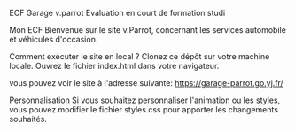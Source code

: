 ECF Garage v.parrot
Evaluation en court de formation studi

Mon ECF
Bienvenue sur le site v.Parrot, concernant les services automobile et véhicules d'occasion.

Comment exécuter le site en local ?
Clonez ce dépôt sur votre machine locale.
Ouvrez le fichier index.html dans votre navigateur.

vous pouvez voir le site à l'adresse suivante: https://garage-parrot.go.yj.fr/

Personnalisation
Si vous souhaitez personnaliser l'animation ou les styles, vous pouvez modifier le fichier styles.css pour apporter les changements souhaités.
